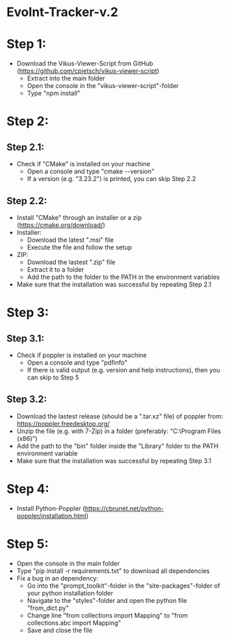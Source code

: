 # EvoInt-Tracker-v.2

# Step 1:

- Download the Vikus-Viewer-Script from GitHub (https://github.com/cpietsch/vikus-viewer-script)
  - Extract into the main folder
  - Open the console in the "vikus-viewer-script"-folder
  - Type "npm install"

# Step 2:

## Step 2.1:

- Check if "CMake" is installed on your machine
  - Open a console and type "cmake --version"
  - If a version (e.g. "3.23.2") is printed, you can skip Step 2.2

## Step 2.2:

- Install "CMake" through an installer or a zip (https://cmake.org/download/)
- Installer:
  - Download the latest ".msi" file
  - Execute the file and follow the setup
- ZIP:
  - Download the lastest ".zip" file
  - Extract it to a folder
  - Add the path to the folder to the PATH in the environment variables
- Make sure that the installation was successful by repeating Step 2.1

# Step 3:

## Step 3.1:

- Check if poppler is installed on your machine
  - Open a console and type "pdfinfo"
  - If there is valid output (e.g. version and help instructions), then you can skip to Step 5

## Step 3.2:

- Download the lastest release (should be a ".tar.xz" file) of poppler from: https://poppler.freedesktop.org/
- Unzip the file (e.g. with 7-Zip) in a folder (preferably: "C:\Program Files (x86)")
- Add the path to the "bin" folder inside the "Library" folder to the PATH environment variable
- Make sure that the installation was successful by repeating Step 3.1

# Step 4:

- Install Python-Poppler (https://cbrunet.net/python-poppler/installation.html)

# Step 5:

- Open the console in the main folder
- Type "pip install -r requirements.txt" to download all dependencies
- Fix a bug in an dependency:
  - Go into the "prompt_toolkit"-folder in the "site-packages"-folder of your python installation folder
  - Navigate to the "styles"-folder and open the python file "from_dict.py"
  - Change line "from collections import Mapping" to "from collections.abc import Mapping"
  - Save and close the file
